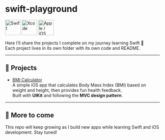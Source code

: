 # swift-playground

<p align="left">
  <img src="https://cdn.jsdelivr.net/gh/devicons/devicon/icons/swift/swift-original.svg" alt="Swift" width="50" height="50"/>
  <img src="https://cdn.jsdelivr.net/gh/devicons/devicon/icons/xcode/xcode-original.svg" alt="Xcode" width="50" height="50"/>
  <img src="https://cdn.jsdelivr.net/gh/devicons/devicon/icons/apple/apple-original.svg" alt="Apple / iOS" width="50" height="50"/>
</p>

Here I’ll share the projects I complete on my journey learning Swift 🚀  
Each project lives in its own folder with its own code and README.

---

## 📂 Projects

- [BMI Calculator](Projects/BMI-Calculator/README.md)  
  A simple iOS app that calculates Body Mass Index (BMI) based on weight and height, then provides fun health feedback.  
  Built with **UIKit** and following the **MVC design pattern**.

---

## 🌱 More to come
This repo will keep growing as I build new apps while learning Swift and iOS development. Stay tuned!

